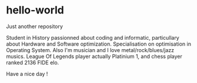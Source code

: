 # hello-world
Just another repository

Student in History passionned about coding and informatic, particullary about Hardware and Software optimization.
Specialisation on optimisation in Operating System.
Also I'm musician and I love metal/rock/blues/jazz musics.
League Of Legends player actually Platinium 1, and chess player ranked 2136 FIDE elo.

Have a nice day !
